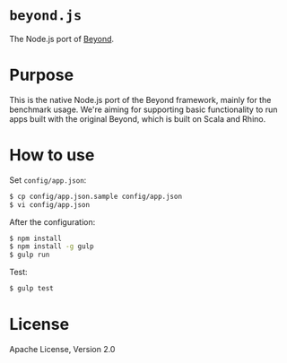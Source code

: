 # `beyond.js`
The Node.js port of [Beyond](https://github.com/SollmoStudio/beyond).

# Purpose

This is the native Node.js port of the Beyond framework, mainly for the
benchmark usage. We're aiming for supporting basic functionality to run
apps built with the original Beyond, which is built on Scala and Rhino.

# How to use

Set `config/app.json`:

```bash
$ cp config/app.json.sample config/app.json
$ vi config/app.json
```

After the configuration:

```bash
$ npm install
$ npm install -g gulp
$ gulp run
```

Test:

```bash
$ gulp test
```

# License

Apache License, Version 2.0
